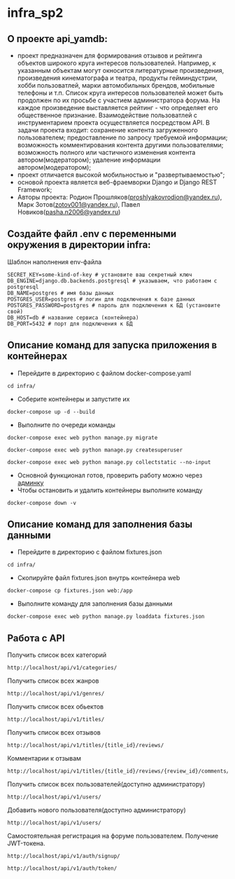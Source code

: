 # infra_sp2
## О проекте api_yamdb:
- проект предназначен для формирования отзывов и рейтинга объектов широкого круга интересов пользователей. Например, к указанным объектам
могут окносится литературные произведения, произведения кинематографа и театра, продукты гейминдустрии, хобби пользоватлей, марки автомобильных брендов, мобильные телефоны и т.п. Список круга интересов пользователей может быть продолжен по их просьбе с
участием администратора форума. На каждое произведение выставляется рейтинг - что определяет его общественное признание. Взаимодействие
пользоватлей с инструментарием проекта осуществляется посредством API. В задачи проекта входит: сохранение контента загруженного пользователем; предоставление по запросу требуемой информации; возможность комментирования контента другими пользователями; возможность полного или частичного изменения контента автором(модератором); удаление информации автором(модератором);
- проект отличается высокой мобильностью и "развертываемостью";
- основой проекта является веб-фраемворки Django и Django REST Framework;
- Авторы проекта: Родион Прошляков(proshlyakovrodion@yandex.ru), Марк Зотов(zotov001@yandex.ru), Павел Новиков(pasha.n2006@yandex.ru)
## Создайте файл .env с переменными окружения в директории infra:
Шаблон наполнения env-файла
```
SECRET_KEY=some-kind-of-key # установите ваш секретный ключ 
DB_ENGINE=django.db.backends.postgresql # указываем, что работаем с postgresql
DB_NAME=postgres # имя базы данных
POSTGRES_USER=postgres # логин для подключения к базе данных
POSTGRES_PASSWORD=postgres # пароль для подключения к БД (установите свой)
DB_HOST=db # название сервиса (контейнера)
DB_PORT=5432 # порт для подключения к БД
```
## Описание команд для запуска приложения в контейнерах
- Перейдите в директорию с файлом docker-compose.yaml
```
cd infra/
```
- Соберите контейнеры и запустите их
```
docker-compose up -d --build 
```
- Выполните по очереди команды
```
docker-compose exec web python manage.py migrate
```
```
docker-compose exec web python manage.py createsuperuser
```
```
docker-compose exec web python manage.py collectstatic --no-input
```
- Основной функционал готов, проверить работу можно через [админку](http://localhost/admin/) 
- Чтобы остановить и удалить контейнеры выполните команду
```
docker-compose down -v
```
## Описание команд для заполнения базы данными
- Перейдите в директорию с файлом fixtures.json
```
cd infra/
```
- Скопируйте файл fixtures.json внутрь контейнера web
```
docker-compose cp fixtures.json web:/app
```
- Выполните команду для заполнения базы данными
```
docker-compose exec web python manage.py loaddata fixtures.json
```
## Работа с API
Получить список всех категорий
```
http://localhost/api/v1/categories/
```
Получить список всех жанров
```
http://localhost/api/v1/genres/
```
Получить список всех обьектов
```
http://localhost/api/v1/titles/
```
Получить список всех отзывов
```
http://localhost/api/v1/titles/{title_id}/reviews/
```
Комментарии к отзывам
```
http://localhost/api/v1/titles/{title_id}/reviews/{review_id}/comments/
```
Получить список всех пользователей(доступно администратору)
```
http://localhost/api/v1/users/
```
Добавить нового пользователя(доступно администратору)
```
http://localhost/api/v1/users/
```
Самостоятельная регистрация на форуме пользователем. Получение JWT-токена.
```
http://localhost/api/v1/auth/signup/
```
```
http://localhost/api/v1/auth/token/
```
